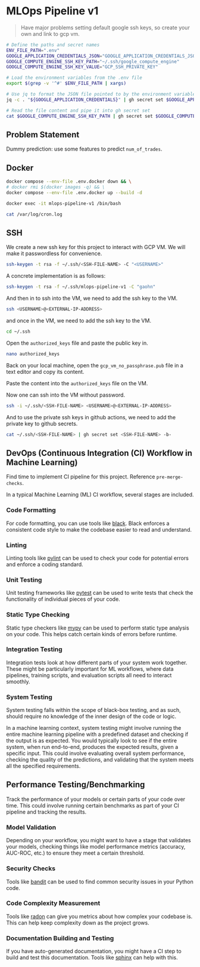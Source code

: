 # MLOps Pipeline v1


> Have major problems setting default google ssh keys, so create your own and
> link to gcp vm.

```bash
# Define the paths and secret names
ENV_FILE_PATH=".env"
GOOGLE_APPLICATION_CREDENTIALS_JSON="GOOGLE_APPLICATION_CREDENTIALS_JSON"
GOOGLE_COMPUTE_ENGINE_SSH_KEY_PATH="~/.ssh/google_compute_engine"
GOOGLE_COMPUTE_ENGINE_SSH_KEY_VALUE="GCP_SSH_PRIVATE_KEY"

# Load the environment variables from the .env file
export $(grep -v '^#' $ENV_FILE_PATH | xargs)

# Use jq to format the JSON file pointed to by the environment variable, and pipe this into gh secret set
jq -c . "${GOOGLE_APPLICATION_CREDENTIALS}" | gh secret set $GOOGLE_APPLICATION_CREDENTIALS_JSON -b-

# Read the file content and pipe it into gh secret set
cat $GOOGLE_COMPUTE_ENGINE_SSH_KEY_PATH | gh secret set $GOOGLE_COMPUTE_ENGINE_SSH_KEY_VALUE -b-
````

## Problem Statement

Dummy prediction: use some features to predict `num_of_trades`.

## Docker

```bash
docker compose --env-file .env.docker down && \
# docker rmi $(docker images -q) && \
docker compose --env-file .env.docker up --build -d
```

```bash
docker exec -it mlops-pipeline-v1 /bin/bash
```

```bash
cat /var/log/cron.log
```

## SSH

We create a new ssh key for this project to interact with GCP VM. We will make
it passwordless for convenience.

```bash
ssh-keygen -t rsa -f ~/.ssh/<SSH-FILE-NAME> -C "<USERNAME>"
```

A concrete implementation is as follows:

```bash
ssh-keygen -t rsa -f ~/.ssh/mlops-pipeline-v1 -C "gaohn"
```

And then in to ssh into the VM, we need to add the ssh key to the VM.

```bash
ssh <USERNAME>@<EXTERNAL-IP-ADDRESS>
```

and once in the VM, we need to add the ssh key to the VM.

```bash
cd ~/.ssh
```

Open the `authorized_keys` file and paste the public key in.

```bash
nano authorized_keys
```

Back on your local machine, open the `gcp_vm_no_passphrase.pub` file in a text
editor and copy its content.

Paste the content into the `authorized_keys` file on the VM.

Now one can ssh into the VM without password.

```bash
ssh -i ~/.ssh/<SSH-FILE-NAME> <USERNAME>@<EXTERNAL-IP-ADDRESS>
```

And to use the private ssh keys in github actions, we need to add the private
key to github secrets.

```bash
cat ~/.ssh/<SSH-FILE-NAME> | gh secret set <SSH-FILE-NAME> -b-
```


## DevOps (Continuous Integration (CI) Workflow in Machine Learning)

Find time to implement CI pipeline for this project. Reference
`pre-merge-checks`.

In a typical Machine Learning (ML) CI workflow, several stages are included.

### Code Formatting

For code formatting, you can use tools like
[black](https://black.readthedocs.io/). Black enforces a consistent code style
to make the codebase easier to read and understand.

### Linting

Linting tools like [pylint](https://www.pylint.org/) can be used to check your
code for potential errors and enforce a coding standard.

### Unit Testing

Unit testing frameworks like [pytest](https://docs.pytest.org/) can be used to
write tests that check the functionality of individual pieces of your code.

### Static Type Checking

Static type checkers like [mypy](http://mypy-lang.org/) can be used to perform
static type analysis on your code. This helps catch certain kinds of errors
before runtime.

### Integration Testing

Integration tests look at how different parts of your system work together.
These might be particularly important for ML workflows, where data pipelines,
training scripts, and evaluation scripts all need to interact smoothly.

### System Testing

System testing falls within the scope of black-box testing, and as such, should
require no knowledge of the inner design of the code or logic.

In a machine learning context, system testing might involve running the entire
machine learning pipeline with a predefined dataset and checking if the output
is as expected. You would typically look to see if the entire system, when run
end-to-end, produces the expected results, given a specific input. This could
involve evaluating overall system performance, checking the quality of the
predictions, and validating that the system meets all the specified
requirements.

## Performance Testing/Benchmarking

Track the performance of your models or certain parts of your code over time.
This could involve running certain benchmarks as part of your CI pipeline and
tracking the results.

### Model Validation

Depending on your workflow, you might want to have a stage that validates your
models, checking things like model performance metrics (accuracy, AUC-ROC, etc.)
to ensure they meet a certain threshold.

### Security Checks

Tools like [bandit](https://bandit.readthedocs.io/) can be used to find common
security issues in your Python code.

### Code Complexity Measurement

Tools like [radon](https://radon.readthedocs.io/) can give you metrics about how
complex your codebase is. This can help keep complexity down as the project
grows.

### Documentation Building and Testing

If you have auto-generated documentation, you might have a CI step to build and
test this documentation. Tools like [sphinx](https://www.sphinx-doc.org/) can
help with this.


